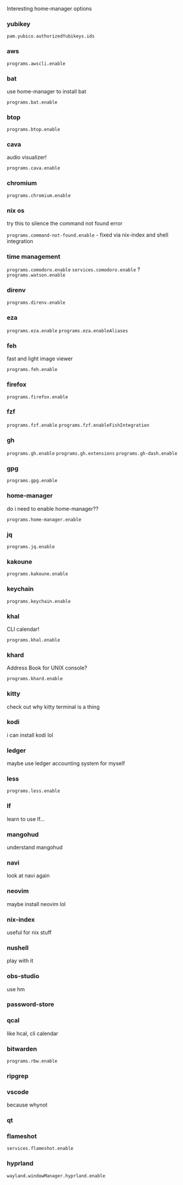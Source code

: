 Interesting home-manager options

### yubikey

`pam.yubico.authorizedYubikeys.ids`

### aws

`programs.awscli.enable`

### bat

use home-manager to install bat

`programs.bat.enable`

### btop

`programs.btop.enable`


### cava

audio visualizer!

`programs.cava.enable`

### chromium

`programs.chromium.enable`

### nix os

try this to silence the command not found error

`programs.command-not-found.enable` - fixed via nix-index and shell integration

### time management

`programs.comodoro.enable`
`services.comodoro.enable` ?
`programs.watson.enable`

### direnv

`programs.direnv.enable`

### eza

`programs.eza.enable`
`programs.eza.enableAliases`

### feh

fast and light image viewer

`programs.feh.enable`

### firefox

`programs.firefox.enable`

### fzf

`programs.fzf.enable`
`programs.fzf.enableFishIntegration`

### gh

`programs.gh.enable`
`programs.gh.extensions`
`programs.gh-dash.enable`

### gpg

`programs.gpg.enable`

### home-manager

do i need to enable home-manager??

`programs.home-manager.enable`

### jq

`programs.jq.enable`

### kakoune

`programs.kakoune.enable`

### keychain

`programs.keychain.enable`

### khal

CLI calendar!

`programs.khal.enable`

### khard

Address Book for UNIX console?

`programs.khard.enable`

### kitty

check out why kitty terminal is a thing

### kodi

i can install kodi lol

### ledger

maybe use ledger accounting system for myself

### less

`programs.less.enable`

### lf

learn to use lf...

### mangohud

understand mangohud

### navi

look at navi again

### neovim

maybe install neovim lol

### nix-index

useful for nix stuff

### nushell

play with it

### obs-studio

use hm

### password-store

### qcal

like hcal, cli calendar

### bitwarden

`programs.rbw.enable`

### ripgrep

### vscode

because whynot

### qt

### flameshot

`services.flameshot.enable`

### hyprland

`wayland.windowManager.hyprland.enable`
